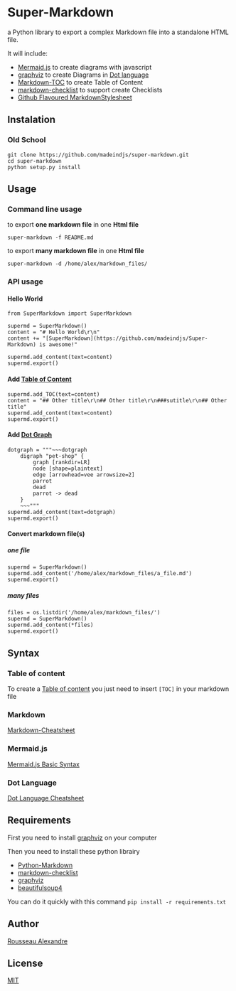 Super-Markdown
==============

a Python library to export a complex Markdown file into a standalone HTML file.


It will include:

* [Mermaid.js][mermaid.js] to create diagrams with javascript
* [graphviz][graphviz] to create Diagrams in [Dot language][Dot language]
* [Markdown-TOC][TOC] to create Table of Content 
* [markdown-checklist][markdown-checklist] to support create Checklists
* [Github Flavoured MarkdownStylesheet][GFM]


Instalation
-----------

### Old School

    git clone https://github.com/madeindjs/super-markdown.git
    cd super-markdown
    python setup.py install


Usage
-----

### Command line usage

to export **one markdown file** in one **Html file**

    super-markdown -f README.md

to export **many markdown file** in one **Html file**

    super-markdown -d /home/alex/markdown_files/


### API usage

#### Hello World

    from SuperMarkdown import SuperMarkdown

    supermd = SuperMarkdown()
    content = "# Hello World\r\n"
    content += "[SuperMarkdown](https://github.com/madeindjs/Super-Markdown) is awesome!"

    supermd.add_content(text=content)
    supermd.export()


#### Add [Table of Content][TOC]

    supermd.add_TOC(text=content)
    content = "## Other title\r\n## Other title\r\n###sutitle\r\n## Other title"
    supermd.add_content(text=content)
    supermd.export()


#### Add [Dot Graph][Dot language]

    dotgraph = """~~~dotgraph
        digraph "pet-shop" {
	        graph [rankdir=LR]
	        node [shape=plaintext]
	        edge [arrowhead=vee arrowsize=2]
	        parrot
	        dead
	        parrot -> dead
        }
        ~~~"""
    supermd.add_content(text=dotgraph)
    supermd.export()


#### Convert markdown file(s)

##### one file

    supermd = SuperMarkdown()
    supermd.add_content('/home/alex/markdown_files/a_file.md')
    supermd.export()

##### many files

    files = os.listdir('/home/alex/markdown_files/')
    supermd = SuperMarkdown()
	supermd.add_content(*files)
    supermd.export()


Syntax
------

### Table of content

To create a [Table of content][TOC] you just need to insert `[TOC]` 
in your markdown file


### Markdown

[Markdown-Cheatsheet](https://github.com/adam-p/markdown-here/wiki/Markdown-Cheatsheet)


### Mermaid.js

[Mermaid.js Basic Syntax](https://knsv.github.io/mermaid/#flowcharts-basic-syntax)


### Dot Language

[Dot Language Cheatsheet](http://www.graphviz.org/content/dot-language)



    

Requirements
------------

First you need to install [graphviz](http://www.graphviz.org/Download..php) on
your computer

Then you need to install these python librairy

* [Python-Markdown][Python-Markdown] 
* [markdown-checklist][Python-Markdown]
* [graphviz][graphviz]
* [beautifulsoup4](https://pypi.python.org/pypi/beautifulsoup4)

You can do it quickly with this command `pip install -r requirements.txt`


Author
------

[Rousseau Alexandre][madeindjs]

License
-------

[MIT](https://opensource.org/licenses/MIT)


[super-markdown]: https://github.com/madeindjs/Super-Markdown.git

[Python-Markdown]: https://pythonhosted.org/Markdown/
[graphviz]: https://pypi.python.org/pypi/graphviz
[TOC]: https://pythonhosted.org/Markdown/extensions/toc.html
[markdown-checklist]: https://github.com/FND/markdown-checklist
[mermaid.js]: https://github.com/knsv/mermaid
[GFM]: https://gist.github.com/andyferra/2554919
[Dot language]: https://en.wikipedia.org/wiki/DOT_(graph_description_language)

[madeindjs]: https://github.com/madeindjs/